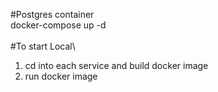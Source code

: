 #Postgres container\
docker-compose up -d
\
\
#To start Local\ 
1. cd into each service and build docker image
2. run docker image
